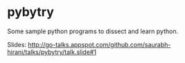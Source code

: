 pybytry
======

Some sample python programs to dissect and learn python.

Slides: http://go-talks.appspot.com/github.com/saurabh-hirani/talks/pybytry/talk.slide#1
